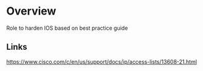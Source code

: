 # Overview

Role to harden IOS based on best practice guide

## Links

https://www.cisco.com/c/en/us/support/docs/ip/access-lists/13608-21.html
